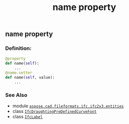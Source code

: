 ﻿---
title: name property
second_title: Aspose.CAD for Python via .NET API References
description: 
type: docs
weight: 60
url: /python-net/aspose.cad.fileformats.ifc.ifc2x3.entities/ifcdraughtingpredefinedcurvefont/name/
is_root: false
---

## name property

### Definition:
```python
@property
def name(self):
    ...
@name.setter
def name(self, value):
    ...
```

### See Also
* module [`aspose.cad.fileformats.ifc.ifc2x3.entities`](../../)
* class [`IfcDraughtingPreDefinedCurveFont`](/cad/python-net/aspose.cad.fileformats.ifc.ifc2x3.entities/ifcdraughtingpredefinedcurvefont)
* class [`IfcLabel`](/cad/python-net/aspose.cad.fileformats.ifc.ifc2x3.types/ifclabel)
